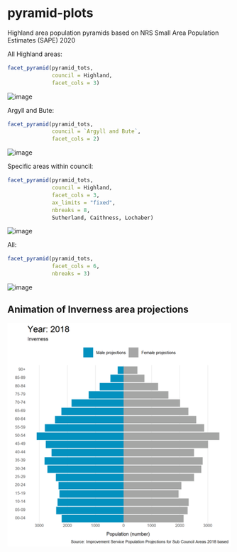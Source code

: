# pyramid-plots
Highland area population pyramids based on NRS Small Area Population Estimates (SAPE) 2020

All Highland areas:  

```r
facet_pyramid(pyramid_tots,
              council = Highland,
              facet_cols = 3)
```

![image](https://user-images.githubusercontent.com/3278367/173109678-a72bdf93-6470-40d9-8180-c8414f015376.png)  


Argyll and Bute:


```r
facet_pyramid(pyramid_tots,
              council = `Argyll and Bute`,
              facet_cols = 2)
```


![image](https://user-images.githubusercontent.com/3278367/173109557-20bfd0b8-44b5-4700-8063-1b9ec7e45e66.png)  

Specific areas within council:

```r
facet_pyramid(pyramid_tots,
              council = Highland,
              facet_cols = 3,
              ax_limits = "fixed",
              nbreaks = 8,
              Sutherland, Caithness, Lochaber)
```

![image](https://user-images.githubusercontent.com/3278367/173111083-10fc4658-0892-4c2c-99ad-33bbdf5ad2f5.png)  

All:

```r
facet_pyramid(pyramid_tots,
              facet_cols = 6,
              nbreaks = 3)
 ```             
 
 ![image](https://user-images.githubusercontent.com/3278367/173323629-04f570ad-dabc-4ddc-b2fb-2e6beb58b27b.png)

## Animation of Inverness area projections

![image](https://github.com/johnmackintosh/pyramid-plots/blob/73c2ac559f1e648f12f02215609665dbef383df2/projections-animation.gif)
